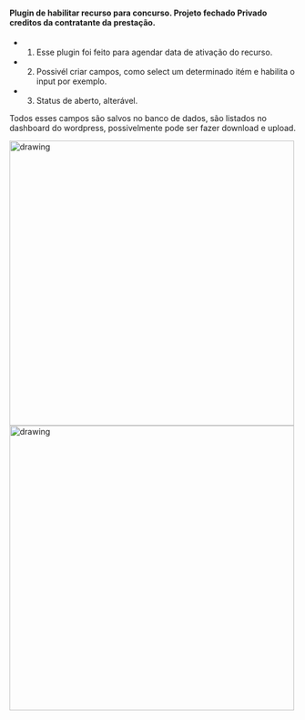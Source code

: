 
#### Plugin de habilitar recurso para concurso. Projeto fechado Privado creditos da contratante da prestação.

- 1. Esse plugin foi feito para agendar data de ativação do recurso. 
- 2. Possivél criar campos, como select um determinado itém e habilita o input por exemplo. 
- 3. Status de aberto, alterável. 

Todos esses campos são salvos no banco de dados, são listados no dashboard do wordpress, possivelmente pode ser fazer download e upload.
 
<img src="https://cdn.glitch.global/543f764f-08a7-443f-91af-e28134e95405/recurso1.png?v=1699394082991" alt="drawing" width="500"/>

<img src="https://cdn.glitch.global/543f764f-08a7-443f-91af-e28134e95405/recurso2.png?v=1699394091081" alt="drawing" width="500"/>
